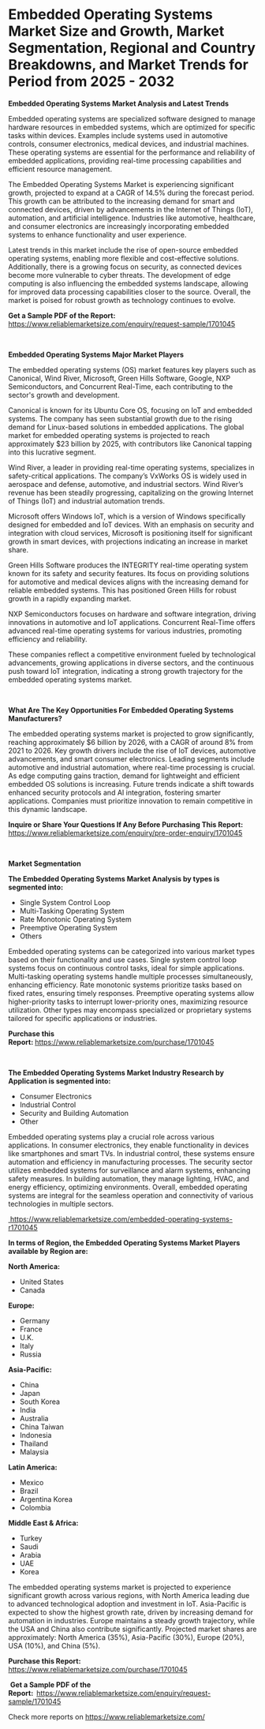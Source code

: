 <p><h1>Embedded Operating Systems Market Size and Growth, Market Segmentation, Regional and Country Breakdowns, and Market Trends for Period from 2025 -  2032</h1></p><p><strong>Embedded Operating Systems Market Analysis and Latest Trends</strong></p>
<p><p>Embedded operating systems are specialized software designed to manage hardware resources in embedded systems, which are optimized for specific tasks within devices. Examples include systems used in automotive controls, consumer electronics, medical devices, and industrial machines. These operating systems are essential for the performance and reliability of embedded applications, providing real-time processing capabilities and efficient resource management.</p><p>The Embedded Operating Systems Market is experiencing significant growth, projected to expand at a CAGR of 14.5% during the forecast period. This growth can be attributed to the increasing demand for smart and connected devices, driven by advancements in the Internet of Things (IoT), automation, and artificial intelligence. Industries like automotive, healthcare, and consumer electronics are increasingly incorporating embedded systems to enhance functionality and user experience.</p><p>Latest trends in this market include the rise of open-source embedded operating systems, enabling more flexible and cost-effective solutions. Additionally, there is a growing focus on security, as connected devices become more vulnerable to cyber threats. The development of edge computing is also influencing the embedded systems landscape, allowing for improved data processing capabilities closer to the source. Overall, the market is poised for robust growth as technology continues to evolve.</p></p>
<p><strong>Get a Sample PDF of the Report:&nbsp;</strong> <a href="https://www.reliablemarketsize.com/enquiry/request-sample/1701045?utm_campaign=2520&utm_medium=2&utm_source=Github&utm_content=ia&utm_term=27032025&utm_id=embedded-operating-systems">https://www.reliablemarketsize.com/enquiry/request-sample/1701045</a></p>
<p>&nbsp;</p>
<p><strong>Embedded Operating Systems Major Market Players</strong></p>
<p><p>The embedded operating systems (OS) market features key players such as Canonical, Wind River, Microsoft, Green Hills Software, Google, NXP Semiconductors, and Concurrent Real-Time, each contributing to the sector's growth and development.</p><p>Canonical is known for its Ubuntu Core OS, focusing on IoT and embedded systems. The company has seen substantial growth due to the rising demand for Linux-based solutions in embedded applications. The global market for embedded operating systems is projected to reach approximately $23 billion by 2025, with contributors like Canonical tapping into this lucrative segment.</p><p>Wind River, a leader in providing real-time operating systems, specializes in safety-critical applications. The company’s VxWorks OS is widely used in aerospace and defense, automotive, and industrial sectors. Wind River’s revenue has been steadily progressing, capitalizing on the growing Internet of Things (IoT) and industrial automation trends.</p><p>Microsoft offers Windows IoT, which is a version of Windows specifically designed for embedded and IoT devices. With an emphasis on security and integration with cloud services, Microsoft is positioning itself for significant growth in smart devices, with projections indicating an increase in market share.</p><p>Green Hills Software produces the INTEGRITY real-time operating system known for its safety and security features. Its focus on providing solutions for automotive and medical devices aligns with the increasing demand for reliable embedded systems. This has positioned Green Hills for robust growth in a rapidly expanding market.</p><p>NXP Semiconductors focuses on hardware and software integration, driving innovations in automotive and IoT applications. Concurrent Real-Time offers advanced real-time operating systems for various industries, promoting efficiency and reliability.</p><p>These companies reflect a competitive environment fueled by technological advancements, growing applications in diverse sectors, and the continuous push toward IoT integration, indicating a strong growth trajectory for the embedded operating systems market.</p></p>
<p>&nbsp;</p>
<p><strong>What Are The Key Opportunities For Embedded Operating Systems Manufacturers?</strong></p>
<p><p>The embedded operating systems market is projected to grow significantly, reaching approximately $6 billion by 2026, with a CAGR of around 8% from 2021 to 2026. Key growth drivers include the rise of IoT devices, automotive advancements, and smart consumer electronics. Leading segments include automotive and industrial automation, where real-time processing is crucial. As edge computing gains traction, demand for lightweight and efficient embedded OS solutions is increasing. Future trends indicate a shift towards enhanced security protocols and AI integration, fostering smarter applications. Companies must prioritize innovation to remain competitive in this dynamic landscape.</p></p>
<p><strong>Inquire or Share Your Questions If Any Before Purchasing This Report:</strong> <a href="https://www.reliablemarketsize.com/enquiry/pre-order-enquiry/1701045?utm_campaign=2520&utm_medium=2&utm_source=Github&utm_content=ia&utm_term=27032025&utm_id=embedded-operating-systems">https://www.reliablemarketsize.com/enquiry/pre-order-enquiry/1701045</a></p>
<p>&nbsp;</p>
<p><strong>Market Segmentation</strong></p>
<p><strong>The Embedded Operating Systems Market Analysis by types is segmented into:</strong></p>
<p><ul><li>Single System Control Loop</li><li>Multi-Tasking Operating System</li><li>Rate Monotonic Operating System</li><li>Preemptive Operating System</li><li>Others</li></ul></p>
<p><p>Embedded operating systems can be categorized into various market types based on their functionality and use cases. Single system control loop systems focus on continuous control tasks, ideal for simple applications. Multi-tasking operating systems handle multiple processes simultaneously, enhancing efficiency. Rate monotonic systems prioritize tasks based on fixed rates, ensuring timely responses. Preemptive operating systems allow higher-priority tasks to interrupt lower-priority ones, maximizing resource utilization. Other types may encompass specialized or proprietary systems tailored for specific applications or industries.</p></p>
<p><strong>Purchase this Report:&nbsp;</strong><a href="https://www.reliablemarketsize.com/purchase/1701045?utm_campaign=2520&utm_medium=2&utm_source=Github&utm_content=ia&utm_term=27032025&utm_id=embedded-operating-systems">https://www.reliablemarketsize.com/purchase/1701045</a></p>
<p>&nbsp;</p>
<p><strong>The Embedded Operating Systems Market Industry Research by Application is segmented into:</strong></p>
<p><ul><li>Consumer Electronics</li><li>Industrial Control</li><li>Security and Building Automation</li><li>Other</li></ul></p>
<p><p>Embedded operating systems play a crucial role across various applications. In consumer electronics, they enable functionality in devices like smartphones and smart TVs. In industrial control, these systems ensure automation and efficiency in manufacturing processes. The security sector utilizes embedded systems for surveillance and alarm systems, enhancing safety measures. In building automation, they manage lighting, HVAC, and energy efficiency, optimizing environments. Overall, embedded operating systems are integral for the seamless operation and connectivity of various technologies in multiple sectors.</p></p>
<p><a href="https://www.reliablemarketsize.com/embedded-operating-systems-r1701045?utm_campaign=2520&utm_medium=2&utm_source=Github&utm_content=ia&utm_term=27032025&utm_id=embedded-operating-systems">&nbsp;https://www.reliablemarketsize.com/embedded-operating-systems-r1701045</a></p>
<p><strong>In terms of Region, the Embedded Operating Systems Market Players available by Region are:</strong></p>
<p>
    <p> <strong> North America: </strong>
        <ul>
            <li>United States</li>
            <li>Canada</li>
        </ul>
        </p> 
    <p> <strong> Europe: </strong>
        <ul>
            <li>Germany</li>
            <li>France</li>
            <li>U.K.</li>
            <li>Italy</li>
            <li>Russia</li>
        </ul>
        </p> 
    <p> <strong> Asia-Pacific: </strong>
        <ul>
            <li>China</li>
            <li>Japan</li>
            <li>South Korea</li>
            <li>India</li>
            <li>Australia</li>
            <li>China Taiwan</li>
            <li>Indonesia</li>
            <li>Thailand</li>
            <li>Malaysia</li>
        </ul>
        </p> 
    <p> <strong> Latin America: </strong>
        <ul>
            <li>Mexico</li>
            <li>Brazil</li>
            <li>Argentina Korea</li>
            <li>Colombia</li>
        </ul>
        </p> 
    <p> <strong> Middle East & Africa: </strong>
        <ul>
            <li>Turkey</li>
            <li>Saudi</li>
            <li>Arabia</li>
            <li>UAE</li>
            <li>Korea</li>
        </ul>
    </p>
    </p>
<p><p>The embedded operating systems market is projected to experience significant growth across various regions, with North America leading due to advanced technological adoption and investment in IoT. Asia-Pacific is expected to show the highest growth rate, driven by increasing demand for automation in industries. Europe maintains a steady growth trajectory, while the USA and China also contribute significantly. Projected market shares are approximately: North America (35%), Asia-Pacific (30%), Europe (20%), USA (10%), and China (5%).</p></p>
<p><strong>Purchase this Report: </strong><a href="https://www.reliablemarketsize.com/purchase/1701045?utm_campaign=2520&utm_medium=2&utm_source=Github&utm_content=ia&utm_term=27032025&utm_id=embedded-operating-systems">https://www.reliablemarketsize.com/purchase/1701045</a></p>
<p>&nbsp;<strong>Get a Sample PDF of the Report:&nbsp;&nbsp;</strong><a href="https://www.reliablemarketsize.com/enquiry/request-sample/1701045?utm_campaign=2520&utm_medium=2&utm_source=Github&utm_content=ia&utm_term=27032025&utm_id=embedded-operating-systems">https://www.reliablemarketsize.com/enquiry/request-sample/1701045</a></p>
<p><strong></strong></p>
<p>Check more reports on <a href="https://www.reliablemarketsize.com/?utm_campaign=2520&utm_medium=2&utm_source=Github&utm_content=ia&utm_term=27032025&utm_id=embedded-operating-systems">https://www.reliablemarketsize.com/</a></p>